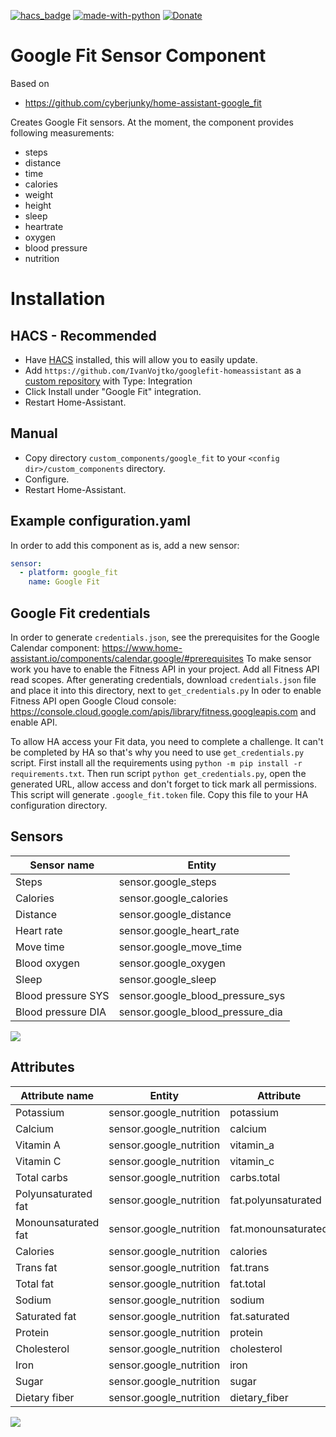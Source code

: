 [![hacs_badge](https://img.shields.io/badge/HACS-Custom-orange.svg)](https://github.com/custom-components/hacs)  [![made-with-python](https://img.shields.io/badge/Made%20with-Python-1f425f.svg)](https://www.python.org/) [![Donate](https://img.shields.io/badge/Donate-PayPal-green.svg)](https://paypal.me/IvanVojtko/)

# Google Fit Sensor Component

Based on

- <https://github.com/cyberjunky/home-assistant-google_fit>

Creates Google Fit sensors.
At the moment, the component provides following measurements:

- steps
- distance
- time
- calories
- weight
- height
- sleep
- heartrate
- oxygen
- blood pressure
- nutrition

# Installation

## HACS - Recommended
- Have [HACS](https://hacs.xyz) installed, this will allow you to easily update.
- Add `https://github.com/IvanVojtko/googlefit-homeassistant` as a [custom repository](https://github.com/IvanVojtko/googlefit-homeassistant) with Type: Integration
- Click Install under "Google Fit" integration.
- Restart Home-Assistant.

## Manual
- Copy directory `custom_components/google_fit` to your `<config dir>/custom_components` directory.
- Configure.
- Restart Home-Assistant.

## Example configuration.yaml

In order to add this component as is, add a new sensor:

```yaml
sensor:
  - platform: google_fit
    name: Google Fit
```

## Google Fit credentials

In order to generate `credentials.json`, see the prerequisites for the Google Calendar component:
<https://www.home-assistant.io/components/calendar.google/#prerequisites>
To make sensor work you have to enable the Fitness API in your project. Add all Fitness API read scopes. After generating credentials, download `credentials.json` file
and place it into this directory, next to `get_credentials.py`
In oder to enable Fitness API open Google Cloud console: 
<https://console.cloud.google.com/apis/library/fitness.googleapis.com>
and enable API.

To allow HA access your Fit data, you need to complete a challenge. It can't be completed by HA so that's why you need to use `get_credentials.py` script. First install all the
requirements using `python -m pip install -r requirements.txt`. Then run script `python get_credentials.py`, open 
the generated URL, allow access and don't forget to tick mark all permissions. This script will generate  `.google_fit.token` file. Copy this file to your HA configuration directory.

## Sensors

| Sensor name        | Entity                            |
|--------------------|-----------------------------------|
| Steps              | sensor.google_steps               |
| Calories           | sensor.google_calories            |
| Distance           | sensor.google_distance            |
| Heart rate         | sensor.google_heart_rate          |
| Move time          | sensor.google_move_time           |
| Blood oxygen       | sensor.google_oxygen              |
| Sleep              | sensor.google_sleep               |
| Blood pressure SYS | sensor.google_blood_pressure_sys  |
| Blood pressure DIA | sensor.google_blood_pressure_dia  |

![](https://github.com/IvanVojtko/googlefit-homeassistant/blob/master/2.png?raw=true)

## Attributes

| Attribute name      | Entity                  | Attribute           |
|---------------------|-------------------------|---------------------|
| Potassium           | sensor.google_nutrition | potassium           |
| Calcium             | sensor.google_nutrition | calcium             |
| Vitamin A           | sensor.google_nutrition | vitamin_a           |
| Vitamin C           | sensor.google_nutrition | vitamin_c           |
| Total carbs         | sensor.google_nutrition | carbs.total         |
| Polyunsaturated fat | sensor.google_nutrition | fat.polyunsaturated |
| Monounsaturated fat | sensor.google_nutrition | fat.monounsaturated |
| Calories            | sensor.google_nutrition | calories            |
| Trans fat           | sensor.google_nutrition | fat.trans           |
| Total fat           | sensor.google_nutrition | fat.total           |
| Sodium              | sensor.google_nutrition | sodium              |
| Saturated fat       | sensor.google_nutrition | fat.saturated       |
| Protein             | sensor.google_nutrition | protein             |
| Cholesterol         | sensor.google_nutrition | cholesterol         |
| Iron                | sensor.google_nutrition | iron                |
| Sugar               | sensor.google_nutrition | sugar               |
| Dietary fiber       | sensor.google_nutrition | dietary_fiber       |


![](https://github.com/IvanVojtko/googlefit-homeassistant/blob/master/1.png?raw=true)
